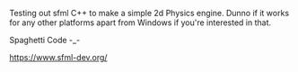 Testing out sfml C++ to make a simple 2d Physics engine. Dunno if it works for any other platforms apart from Windows if you're interested in that.

Spaghetti Code -_-

https://www.sfml-dev.org/

